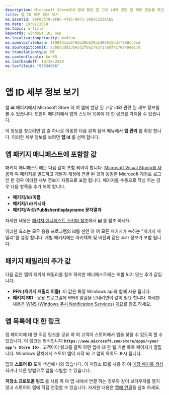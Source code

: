 ```yaml
---
description: Microsoft Store에서 앱에 할당 한 고유 id와 관련 된 세부 정보를 확인 하 고 앱의 스토어 목록에 대 한 링크를 가져옵니다.
title: 앱 ID 세부 정보 보기
ms.assetid: 86F05A79-EFBC-4705-9A71-3A056323AC65
ms.date: 10/02/2018
ms.topic: article
keywords: windows 10, uwp
ms.localizationpriority: medium
ms.openlocfilehash: 11984d1aa5f8da20b529ab485615bd1f760cc2cd
ms.sourcegitcommit: a3bbd3dd13be5d2f8a2793717adf4276840ee17d
ms.translationtype: MT
ms.contentlocale: ko-KR
ms.lasthandoff: 10/30/2020
ms.locfileid: "93034906"
---
```

# <a name="view-app-identity-details"></a>앱 ID 세부 정보 보기


앱 **id** 페이지에서 Microsoft Store 하 여 앱에 할당 된 고유 id와 관련 된 세부 정보를 볼 수 있습니다. 또한이 페이지에서 앱의 스토어 목록에 대 한 링크를 가져올 수 있습니다.

이 정보를 찾으려면 앱 중 하나로 이동한 다음 왼쪽 탐색 메뉴에서 **앱 관리** 를 확장 합니다. 이러한 세부 정보를 보려면 **앱 id** 를 선택 합니다.


## <a name="values-to-include-in-your-app-package-manifest"></a>앱 패키지 매니페스트에 포함할 값

패키지 매니페스트에는 다음 값이 포함 되어야 합니다. [Microsoft Visual Studio를 사용](/windows/msix/package/packaging-uwp-apps)하 여 패키지를 빌드하고 개발자 계정에 연결 된 것과 동일한 Microsoft 계정로 로그인 한 경우 이러한 세부 정보가 자동으로 포함 됩니다. 패키지를 수동으로 작성 하는 경우 다음 항목을 추가 해야 합니다.

-   **패키지/Id/이름**
-   **패키지/i d/게시자**
-   **패키지/속성/Publisherdisplayname 문자열과**

자세한 내용은 [패키지 매니페스트 스키마 참조](/uwp/schemas/appxpackage/uapmanifestschema/schema-root)에서 [**id**](/uwp/schemas/appxpackage/uapmanifestschema/element-identity) 를 참조 하세요.

이러한 요소는 모두 응용 프로그램의 id를 선언 하 여 모든 패키지가 속하는 "패키지 패밀리"를 설정 합니다. 개별 패키지에는 아키텍처 및 버전과 같은 추가 정보가 포함 됩니다.


## <a name="additional-values-for-package-family"></a>패키지 패밀리의 추가 값

다음 값은 앱의 패키지 패밀리를 참조 하지만 매니페스트에는 포함 되지 않는 추가 값입니다.

-   **PFN (패키지 패밀리 이름)** :이 값은 특정 Windows api와 함께 사용 됩니다.
-   **패키지 SID** : 응용 프로그램에 WNS 알림을 보내려면이 값이 필요 합니다. 자세한 내용은 [WNS (Windows 푸시 Notification Services) 개요](../design/shell/tiles-and-notifications/windows-push-notification-services--wns--overview.md)를 참조 하세요.


## <a name="link-to-your-apps-listing"></a>앱 목록에 대 한 링크

앱 페이지에 대 한 직접 링크를 공유 하 여 고객이 스토어에서 앱을 찾을 수 있도록 할 수 있습니다. 이 링크는 형식입니다 **`https://www.microsoft.com/store/apps/<your app's Store ID>`** . 고객이이 링크를 클릭 하면 앱에 대 한 웹 기반 목록 페이지가 열립니다. Windows 장치에서 스토어 앱이 시작 되 고 앱의 목록도 표시 됩니다.

앱의 **스토어 ID** 도이 섹션에 나와 있습니다. 이 저장소 ID를 사용 하 여 [매장 배지를 생성](https://developer.microsoft.com/store/badges) 하거나 다른 방법으로 앱을 식별할 수 있습니다.

**저장소 프로토콜 링크** 를 사용 하 여 앱 내에서 연결 하는 경우와 같이 브라우저를 열지 않고 스토어의 앱에 직접 연결할 수 있습니다. 자세한 내용은 [앱에 연결](link-to-your-app.md)을 참조 하세요.



 

 
